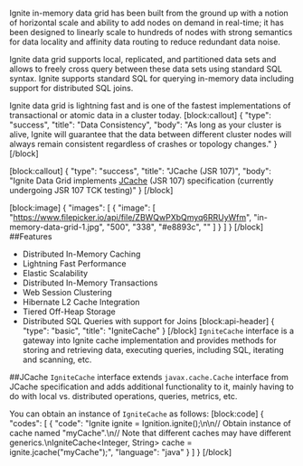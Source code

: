 Ignite in-memory data grid has been built from the ground up with a notion of horizontal scale and ability to add nodes on demand in real-time; it has been designed to linearly scale to hundreds of nodes with strong semantics for data locality and affinity data routing to reduce redundant data noise.

Ignite data grid supports local, replicated, and partitioned data sets and allows to freely cross query between these data sets using standard SQL syntax. Ignite supports standard SQL for querying in-memory data including support for distributed SQL joins. 

Ignite data grid is lightning fast and is one of the fastest implementations of transactional or atomic data in a  cluster today.
[block:callout]
{
  "type": "success",
  "title": "Data Consistency",
  "body": "As long as your cluster is alive, Ignite will guarantee that the data between different cluster nodes will always remain consistent regardless of crashes or topology changes."
}
[/block]

[block:callout]
{
  "type": "success",
  "title": "JCache (JSR 107)",
  "body": "Ignite Data Grid implements [JCache](doc:jcache) (JSR 107) specification (currently undergoing JSR 107 TCK testing)"
}
[/block]

[block:image]
{
  "images": [
    {
      "image": [
        "https://www.filepicker.io/api/file/ZBWQwPXbQmyq6RRUyWfm",
        "in-memory-data-grid-1.jpg",
        "500",
        "338",
        "#e8893c",
        ""
      ]
    }
  ]
}
[/block]
##Features
  * Distributed In-Memory Caching
  * Lightning Fast Performance
  * Elastic Scalability
  * Distributed In-Memory Transactions
  * Web Session Clustering
  * Hibernate L2 Cache Integration
  * Tiered Off-Heap Storage
  * Distributed SQL Queries with support for Joins
[block:api-header]
{
  "type": "basic",
  "title": "IgniteCache"
}
[/block]
`IgniteCache` interface is a gateway into Ignite cache implementation and provides methods for storing and retrieving data, executing queries, including SQL, iterating and scanning, etc.

##JCache
`IgniteCache` interface extends `javax.cache.Cache` interface from JCache specification and adds additional functionality to it, mainly having to do with local vs. distributed operations, queries, metrics, etc.

You can obtain an instance of `IgniteCache` as follows:
[block:code]
{
  "codes": [
    {
      "code": "Ignite ignite = Ignition.ignite();\n\n// Obtain instance of cache named \"myCache\".\n// Note that different caches may have different generics.\nIgniteCache<Integer, String> cache = ignite.jcache(\"myCache\");",
      "language": "java"
    }
  ]
}
[/block]